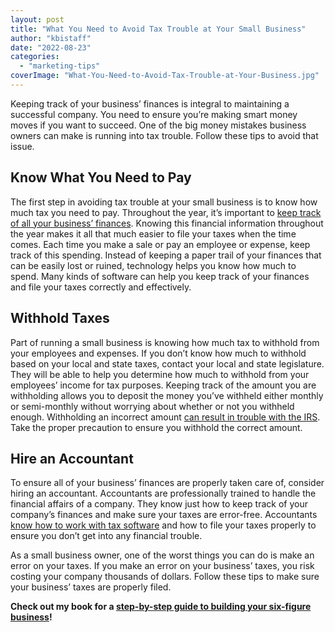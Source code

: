 ```yaml
---
layout: post
title: "What You Need to Avoid Tax Trouble at Your Small Business"
author: "kbistaff"
date: "2022-08-23"
categories: 
  - "marketing-tips"
coverImage: "What-You-Need-to-Avoid-Tax-Trouble-at-Your-Business.jpg"
---
```


Keeping track of your business’ finances is integral to maintaining a successful company. You need to ensure you’re making smart money moves if you want to succeed. One of the big money mistakes business owners can make is running into tax trouble. Follow these tips to avoid that issue.

## **Know What You Need to Pay**

The first step in avoiding tax trouble at your small business is to know how much tax you need to pay. Throughout the year, it’s important to [keep track of all your business’ finances](https://www.businessnewsdaily.com/15745-business-expenses-you-should-track.html). Knowing this financial information throughout the year makes it all that much easier to file your taxes when the time comes. Each time you make a sale or pay an employee or expense, keep track of this spending. Instead of keeping a paper trail of your finances that can be easily lost or ruined, technology helps you know how much to spend. Many kinds of software can help you keep track of your finances and file your taxes correctly and effectively.

## **Withhold Taxes**

Part of running a small business is knowing how much tax to withhold from your employees and expenses. If you don’t know how much to withhold based on your local and state taxes, contact your local and state legislature. They will be able to help you determine how much to withhold from your employees’ income for tax purposes. Keeping track of the amount you are withholding allows you to deposit the money you’ve withheld either monthly or semi-monthly without worrying about whether or not you withheld enough. Withholding an incorrect amount [can result in trouble with the IRS](https://myqualitypayroll.com/tricky-parts-of-payroll-you-need-to-get-right/). Take the proper precaution to ensure you withhold the correct amount.

## **Hire an Accountant**

To ensure all of your business’ finances are properly taken care of, consider hiring an accountant. Accountants are professionally trained to handle the financial affairs of a company. They know just how to keep track of your company’s finances and make sure your taxes are error-free. Accountants [know how to work with tax software](https://balancedbookkeepingofnc.com/bookkeeping-accounting-blog/benefits-of-hiring-an-accountant-for-your-small-business/) and how to file your taxes properly to ensure you don’t get into any financial trouble.

As a small business owner, one of the worst things you can do is make an error on your taxes. If you make an error on your business’ taxes, you risk costing your company thousands of dollars. Follow these tips to make sure your business’ taxes are properly filed.

**Check out my book for a [step-by-step guide to building your six-figure business](https://ebook.katebagoy.com/lto)!**
